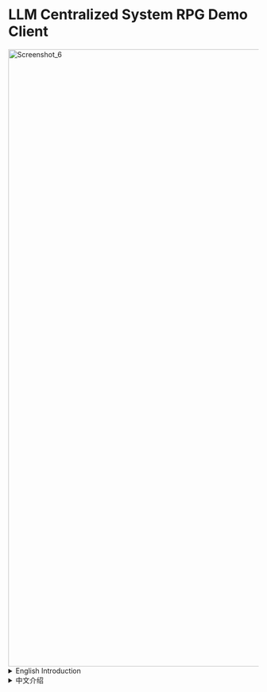 # LLM Centralized System RPG Demo Client
<img width="2057" height="1243" alt="Screenshot_6" src="https://github.com/user-attachments/assets/5565ff28-e082-4651-9f3d-adbc63944a30" />

<details>
<summary>English Introduction</summary><br>

An **RPG prototype built on UE5**, demonstrating **LLM-powered NPC intelligence, dynamic dialogue, and evolving relationships**.  
This repo is part of a Directed Study, focusing on **client-side dialogue pipelines, event systems, and prompt engineering**.

## 🌟 Highlights
- **Agent dialogue pipeline (client-side)**
  - Encapsulation of context (player actions, NPC state, scene info)  
  - Receives LLM-generated **JSON Schema** output  
  - Dispatches events: NPC dialogue, attitude change, relationship updates  

- **Event queue & behavior tree integration**
  - Event queue manages NPC interactions  
  - Prevents “busy conflicts” for coherent actions and dialogue  
  - Integrates seamlessly with Unity behavior trees  

- **Prompt engineering – Role framework (Starter / Intermediator / Recipients)**
  - Clarifies NPC roles for consistent event targeting  
  - Prevents confusion and conflicts in multi-party dialogue  

- **Prompt engineering – Persona consistency & controllability**
  - Strict JSON Schema + prompt-defined identities  
  - Keeps NPCs consistent across multi-turn dialogues  
  - Reduces hallucinations and off-topic outputs  

## 📐 Architecture
![System Architecture](https://github.com/user-attachments/assets/ba0b34da-e0c2-4edc-a81b-e15aa0d117ad)  
*Fig.1: Overall pipeline – context encapsulation → JSON Schema → LLM output → event dispatch → NPC response*  

![Event Dispatch Sequence](https://github.com/user-attachments/assets/691c6dfa-0c38-4f2a-bce7-b77bc5d43035)  
*Fig.2: Event queue and NPC behavior tree integration*  

## 📺 Demo
![Dialogue Example 1](https://github.com/user-attachments/assets/d14ea426-4d04-4284-9d32-3e0876c6ac5f)
![Dialogue Example 2](https://github.com/user-attachments/assets/d2a01c6b-5808-4c37-bdb6-3a3d8d49b2ca)  
*Fig.3 & 4: NPC dialogue and relationship evolution*  

![NPC In-Game Screenshot](/assets/npc-dialogue.png)  
*Fig.5: In-game scene*  

</details>


<details>
<summary>中文介绍</summary><br>
  
一个基于 UE5 的 **RPG 游戏原型**，展示了 **大语言模型 (LLM) 驱动的智能 NPC、动态对话与关系演化**。  
本仓库是定向研究（Directed Study）的主要部分，重点在于 **客户端侧的对话管线实现、事件系统、提示词工程**。


## 🌟 亮点

- **Agent 对话管线（客户端实现）**  
  - 上下文封装（玩家动作、NPC 状态、场景信息）  
  - 接收 LLM 生成的 **JSON Schema** 输出  
  - 派发事件：NPC 对话、态度变化、关系值更新  

- **事件队列与行为树衔接**  
  - 使用事件队列管理 NPC 交互  
  - 防止“忙碌冲突”，保证动作和对话的连贯性  
  - 与 Unity 行为树逻辑无缝结合  

- **提示词工程 - 角色框架 (Starter / Intermediator / Recipients)**  
  - 明确 NPC 交互角色，保证事件目标与逻辑一致性  
  - 避免对话对象混乱与冲突
 
- **提示词工程 - Persona 保持 & 可控性**  
  - 严格 JSON Schema + Prompt 身份设定  
  - 确保 NPC 在多轮对话中保持角色一致性  
  - 降低幻觉与跑题现象
 


## 📐 架构
![系统架构图](https://github.com/user-attachments/assets/ba0b34da-e0c2-4edc-a81b-e15aa0d117ad)  
*图1：整体架构 – 客户端上下文封装JSON Schema → 发送至LLM → 接收LLM输出 → 事件派发 → NPC 响应*<br><br>

![事件派发系统时序图](https://github.com/user-attachments/assets/691c6dfa-0c38-4f2a-bce7-b77bc5d43035)
*图2：事件队列与 NPC 行为树衔接，保证交互有序*<br><br>

## 📺 演示
![NPC 对话示例1](https://github.com/user-attachments/assets/d14ea426-4d04-4284-9d32-3e0876c6ac5f)
![NPC 对话示例2](https://github.com/user-attachments/assets/d2a01c6b-5808-4c37-bdb6-3a3d8d49b2ca)
*图3 & 4：NPC 对话与关系值演化示例*<br><br>

![NPC 对话示例](/assets/npc-dialogue.png)  
*图5：实机画面*<br><br>

</details>
